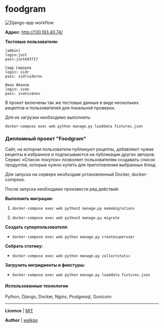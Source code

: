 # foodgram

![Django-app workflow](https://github.com/walkgo/foodgram-project/actions/workflows/foodgram_workflow.yaml/badge.svg)

**Адрес:** http://130.193.40.74/

**Тестовые пользователи:**

```
(admin)
login:just
pass:just643717

Сидр Сидоров
login: sidr
pass: sidrsidorov

Иван Иванов
login: ivan
pass: ivanivanov
```

В проект включены так же тестовые данные в виде нескольких рецептов и пользователей для локальной проверки.

Для их загрузки необходимо выполнить:

`docker-compose exec web python manage.py loaddata fixtures.json`

### Дипломный проект "Foodgram"

Сайт, на котором пользователи публикуют рецепты, добавляют чужие рецепты в избранное и подписываются на публикации других авторов. Сервис «Список покупок» позволяет пользователям создавать список продуктов, которые нужно купить для приготовления выбранных блюд.

Для запуска на сервере необходим установленный Docker, docker-compose.

После запуска необходимо произвести ряд действий:

**Выполнить миграции:**

1. `docker-compose exec web python3 manage.py makemigrations`

2. `docker-compose exec web python3 manage.py migrate`

**Создать суперпользователя:**

 - `docker-compose exec web python manage.py createsuperuser`

**Собрать статику:**

 - `docker-compose exec web python manage.py collectstatic`

**Загрузить ингридиенты и фикстуры:**

 - `docker-compose exec web python manage.py loaddata fixtures.json`
 
 
#### Использованные технологии

Python, Django, Docker, Nginx, Postgresql, Gunicorn

***

**Licence** | [MIT](https://github.com/walkgo/yamdb_final/blob/master/LICENSE)

**Author** | [walkgo](https://github.com/walkgo/)
